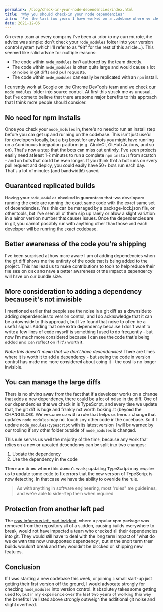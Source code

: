 ```yaml
---
permalink: /blog/check-in-your-node-dependencies/index.html
title: 'Why you should check-in your node dependencies'
intro: "For the last two years I have worked on a codebase where we check our `node_modules` into version control. I think it's great, and this article I will explain why." 
date: 2021-12-06
---
```


On every team at every company I've been at prior to my current role, the advice was simple: don't check your `node_modules` folder into your version control system (which I'll refer to as “Git” for the rest of this article…). This seemed like solid advice for multiple reasons:

* The code within `node_modules` isn't authored by the team directly.
* The code within `node_modules` is often quite large and would cause a lot of noise in git diffs and pull requests.
* The code within `node_modules` can easily be replicated with an `npm` install.

I currently work at Google on the Chrome DevTools team and we check our `node_modules` folder into source control. At first this struck me as unusual, but I've come to believe that there are some major benefits to this approach that I think more people should consider.

## No need for npm installs

Once you check your `node_modules` in, there's no need to run an install step before you can get up and running on the codebase. This isn't just useful for developers locally, but a big boost for any bots you might have running on a Continuous Integration platform (e.g. CircleCI, GitHub Actions, and so on). That's now a step that the bots can miss out entirely. I've seen projects easily need at least 1-2 minutes to run a complete `npm install` from scratch - and on bots that could be even longer. If you think that a bot runs on every pull request and deploy, you could easily have 50+ bots run each day. That's a lot of minutes (and bandwidth!) saved.

## Guaranteed replicated builds

Having your `node_modules` checked in guarantees that two developers running the code are running the exact same code with the exact same set of dependencies. Yes, this can be managed by a package-lock.json file, or other tools, but I've seen all of them slip up rarely or allow a slight variation in a minor version number that causes issues. Once the dependencies are in git, you cannot possibly run with anything other than those and each developer will be running the exact codebase.

## Better awareness of the code you're shipping

I've been surprised at how more aware I am of adding dependencies when the git diff shows me the entirety of the code that is being added to the project. This has lead us to make contributions to tools to help reduce their file size on disk and have a better awareness of the impact a dependency will have on our bundle size.

## More consideration to adding a dependency because it's not invisible

I mentioned earlier that people see the noise in a git diff as a downside to adding dependencies to version control, and I do acknowledge that it can be a downside to this approach, but I've found that noise to often be a useful signal. Adding that one extra dependency because I don't want to write a few lines of code myself is something I used to do frequently - but now I'm much more considered because I can see the code that's being added and can reflect on if it's worth it.

_Note: this doesn't mean that we don't have dependencies!_ There are times where it is worth it to add a dependency - but seeing the code in version control has made me more considered about doing it - the cost is no longer invisible.

## You can manage the large diffs

There is no shying away from the fact that if a developer works on a change that adds a new dependency, there could be a lot of noise in the diff. One of our dependencies that we check in is TypeScript, and every time we update that, the git diff is huge and frankly not worth looking at (beyond the CHANGELOG). We've come up with a rule that helps us here: a change that updates `node_modules` may not touch any other code in the codebase. So if I update `node_modules/typescript` with its latest version, I will be warned by our tooling if any other folder outside of `node_modules` is changed.

This rule serves us well the majority of the time, because any work that relies on a new or updated dependency can be split into two changes:

1. Update the dependency
1. Use the dependency in the code

There are times where this doesn't work; updating TypeScript may require us to update some code to fix errors that the new version of TypeScript is now detecting. In that case we have the ability to override the rule.

> As with anything in software engineering, most "rules" are guidelines, and we're able to side-step them when required.

## Protection from another left pad

The [now infamous left_pad incident](https://qz.com/646467/how-one-programmer-broke-the-internet-by-deleting-a-tiny-piece-of-code/), where a popular npm package was removed from the repository all of a sudden, causing builds everywhere to break, would not have impacted a team who checked all their dependencies into git. They would still have to deal with the long term impact of "what do we do with this now unsupported dependency", but in the short term their builds wouldn't break and they wouldn't be blocked on shipping new features.

## Conclusion

If I was starting a new codebase this week, or joining a small start-up just getting their first version off the ground, I would advocate strongly for checking `node_modules` into version control. It absolutely takes some getting used to, but in my experience over the last two years of working this way the benefits I've listed above strongly outweigh the additional git noise and slight overhead. 
